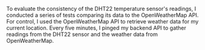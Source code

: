 To evaluate the consistency of the DHT22 temperature sensor's readings, I conducted a series of tests
comparing its data to the OpenWeatherMap API. For control, I used the OpenWeatherMap API to retrieve
weather data for my current location. Every five minutes, I pinged my backend API to gather readings
from the DHT22 sensor and the weather data from OpenWeatherMap.
